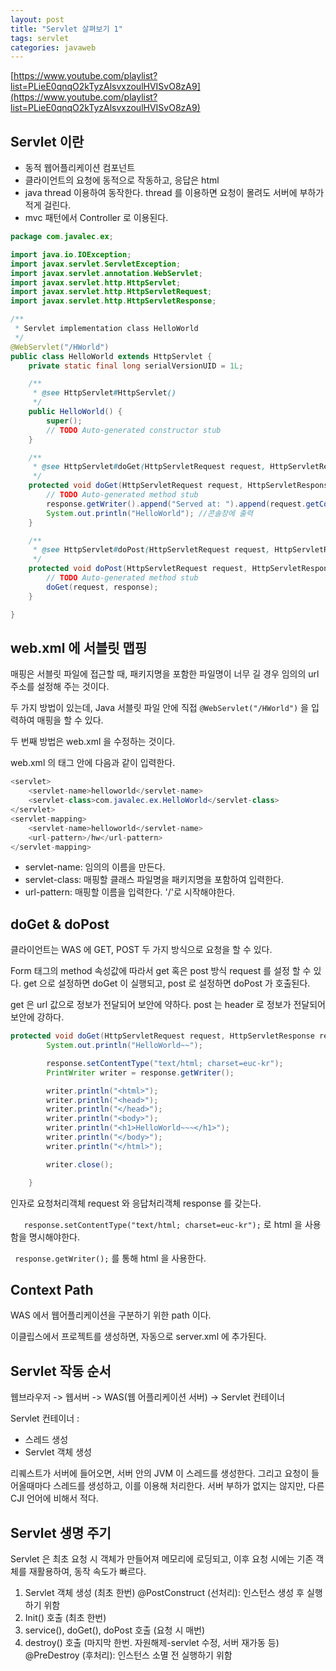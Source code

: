 ```yaml
---
layout: post
title: "Servlet 살펴보기 1"
tags: servlet
categories: javaweb
---
```

[https://www.youtube.com/playlist?list=PLieE0qnqO2kTyzAlsvxzoulHVISvO8zA9](https://www.youtube.com/playlist?list=PLieE0qnqO2kTyzAlsvxzoulHVISvO8zA9)

## Servlet 이란

- 동적 웹어플리케이션 컴포넌트
- 클라이언트의 요청에 동적으로 작동하고, 응답은 html
- java thread 이용하여 동작한다. thread 를 이용하면 요청이 몰려도 서버에 부하가 적게 걸린다.
- mvc 패턴에서 Controller 로 이용된다.

```java
package com.javalec.ex;

import java.io.IOException;
import javax.servlet.ServletException;
import javax.servlet.annotation.WebServlet;
import javax.servlet.http.HttpServlet;
import javax.servlet.http.HttpServletRequest;
import javax.servlet.http.HttpServletResponse;

/**
 * Servlet implementation class HelloWorld
 */
@WebServlet("/HWorld")
public class HelloWorld extends HttpServlet {
	private static final long serialVersionUID = 1L;

    /**
     * @see HttpServlet#HttpServlet()
     */
    public HelloWorld() {
        super();
        // TODO Auto-generated constructor stub
    }

	/**
	 * @see HttpServlet#doGet(HttpServletRequest request, HttpServletResponse response)
	 */
	protected void doGet(HttpServletRequest request, HttpServletResponse response) throws ServletException, IOException {
		// TODO Auto-generated method stub
		response.getWriter().append("Served at: ").append(request.getContextPath()); //getContextPath() 에 출력
		System.out.println("HelloWorld"); //콘솔창에 출력
	}

	/**
	 * @see HttpServlet#doPost(HttpServletRequest request, HttpServletResponse response)
	 */
	protected void doPost(HttpServletRequest request, HttpServletResponse response) throws ServletException, IOException {
		// TODO Auto-generated method stub
		doGet(request, response);
	}

}

```



## web.xml 에 서블릿 맵핑

매핑은 서블릿 파일에 접근할 때, 패키지명을 포함한 파일명이 너무 길 경우 임의의 url 주소를 설정해 주는 것이다.

두 가지 방법이 있는데, Java 서블릿 파일 안에 직접 `@WebServlet("/HWorld")` 을 입력하여 매핑을 할 수 있다.

두 번째 방법은 web.xml 을 수정하는 것이다.

web.xml 의 <web-app> 태그 안에 다음과 같이 입력한다.

```java
<servlet>
	<servlet-name>helloworld</servlet-name>
	<servlet-class>com.javalec.ex.HelloWorld</servlet-class>
</servlet>
<servlet-mapping>
	<servlet-name>helloworld</servlet-name>
	<url-pattern>/hw</url-pattern>
</servlet-mapping>
```

* servlet-name: 임의의 이름을 만든다.
* servlet-class: 매핑할 클래스 파일명을 패키지명을 포함하여 입력한다.
* url-pattern: 매핑할 이름을 입력한다. '/'로 시작해야한다.


## doGet & doPost


클라이언트는 WAS 에 GET, POST 두 가지 방식으로 요청을 할 수 있다.

Form 태그의 method 속성값에 따라서 get 혹은  post 방식  request 를 설정 할 수 있다. get 으로 설정하면 doGet 이 실행되고, post 로 설정하면 doPost 가 호출된다.

get 은 url 값으로 정보가 전달되어 보안에 약하다. post 는 header 로 정보가 전달되어 보안에 강하다.

```java
protected void doGet(HttpServletRequest request, HttpServletResponse response) throws ServletException, IOException {
		System.out.println("HelloWorld~~");

		response.setContentType("text/html; charset=euc-kr");
		PrintWriter writer = response.getWriter();

		writer.println("<html>");
		writer.println("<head>");
		writer.println("</head>");
		writer.println("<body>");
		writer.println("<h1>HelloWorld~~~</h1>");
		writer.println("</body>");
		writer.println("</html>");

		writer.close();

	}
```

인자로 요청처리객체 request 와 응답처리객체 response 를 갖는다.

`	response.setContentType("text/html; charset=euc-kr");` 로 html 을 사용함을 명시해야한다.

` response.getWriter();` 를 통해 html 을 사용한다.

## Context Path

WAS 에서 웹어플리케이션을 구분하기 위한 path 이다.

이클립스에서 프로젝트를 생성하면, 자동으로 server.xml 에 추가된다.


## Servlet 작동 순서

웹브라우저 -> 웹서버 -> WAS(웹 어플리케이션 서버) -> Servlet 컨테이너

Servlet 컨테이너 :
* 스레드 생성
* Servlet 객체 생성

리퀘스트가 서버에 들어오면, 서버 안의 JVM 이 스레드를 생성한다. 그리고 요청이 들어올때마다 스레드를 생성하고, 이를 이용해 처리한다. 서버 부하가 없지는 않지만, 다른 CJI 언어에 비해서 적다.


## Servlet 생명 주기

Servlet 은 최초 요청 시 객체가 만들어져 메모리에 로딩되고, 이후 요청 시에는 기존 객체를 재활용하여, 동작 속도가 빠르다.

1. Servlet 객체 생성 (최초 한번)
@PostConstruct (선처리): 인스턴스 생성 후 실행하기 위함
2. Init() 호출 (최초 한번)
3. service(), doGet(), doPost 호출 (요청 시 매번)
4. destroy() 호출 (마지막 한번. 자원해제-servlet 수정, 서버 재가동 등)
@PreDestroy (후처리): 인스턴스 소멸 전 실행하기 위함
